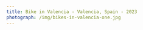 ```yaml
---
title: Bike in Valencia - Valencia, Spain - 2023
photograph: /img/bikes-in-valencia-one.jpg
---
```

